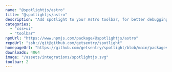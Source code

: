 ```yaml
---
name: "@spotlightjs/astro"
title: "@spotlightjs/astro"
description: "Add spotlight to your Astro toolbar, for better debugging."
categories:
  - "css+ui"
  - "toolbar"
npmUrl: "https://www.npmjs.com/package/@spotlightjs/astro"
repoUrl: "ssh://git@github.com/getsentry/spotlight"
homepageUrl: "https://github.com/getsentry/spotlight/blob/main/packages/astro/README.md"
downloads: 4064
image: "/assets/integrations/spotlightjs.svg"
toolbar: 2
---
```

